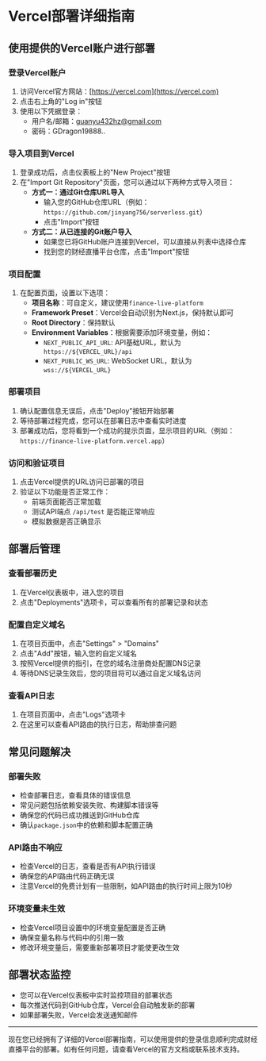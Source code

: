 # Vercel部署详细指南

## 使用提供的Vercel账户进行部署

### 登录Vercel账户

1. 访问Vercel官方网站：[https://vercel.com](https://vercel.com)
2. 点击右上角的"Log in"按钮
3. 使用以下凭据登录：
   - 用户名/邮箱：guanyu432hz@gmail.com
   - 密码：GDragon19888..

### 导入项目到Vercel

1. 登录成功后，点击仪表板上的"New Project"按钮
2. 在"Import Git Repository"页面，您可以通过以下两种方式导入项目：
   - **方式一：通过Git仓库URL导入**
     - 输入您的GitHub仓库URL（例如：`https://github.com/jinyang756/serverless.git`）
     - 点击"Import"按钮
   - **方式二：从已连接的Git账户导入**
     - 如果您已将GitHub账户连接到Vercel，可以直接从列表中选择仓库
     - 找到您的财经直播平台仓库，点击"Import"按钮

### 项目配置

1. 在配置页面，设置以下选项：
   - **项目名称**：可自定义，建议使用`finance-live-platform`
   - **Framework Preset**：Vercel会自动识别为Next.js，保持默认即可
   - **Root Directory**：保持默认
   - **Environment Variables**：根据需要添加环境变量，例如：
     - `NEXT_PUBLIC_API_URL`: API基础URL，默认为`https://${VERCEL_URL}/api`
     - `NEXT_PUBLIC_WS_URL`: WebSocket URL，默认为`wss://${VERCEL_URL}`

### 部署项目

1. 确认配置信息无误后，点击"Deploy"按钮开始部署
2. 等待部署过程完成，您可以在部署日志中查看实时进度
3. 部署成功后，您将看到一个成功的提示页面，显示项目的URL（例如：`https://finance-live-platform.vercel.app`）

### 访问和验证项目

1. 点击Vercel提供的URL访问已部署的项目
2. 验证以下功能是否正常工作：
   - 前端页面能否正常加载
   - 测试API端点 `/api/test` 是否能正常响应
   - 模拟数据是否正确显示

## 部署后管理

### 查看部署历史

1. 在Vercel仪表板中，进入您的项目
2. 点击"Deployments"选项卡，可以查看所有的部署记录和状态

### 配置自定义域名

1. 在项目页面中，点击"Settings" > "Domains"
2. 点击"Add"按钮，输入您的自定义域名
3. 按照Vercel提供的指引，在您的域名注册商处配置DNS记录
4. 等待DNS记录生效后，您的项目将可以通过自定义域名访问

### 查看API日志

1. 在项目页面中，点击"Logs"选项卡
2. 在这里可以查看API路由的执行日志，帮助排查问题

## 常见问题解决

### 部署失败

- 检查部署日志，查看具体的错误信息
- 常见问题包括依赖安装失败、构建脚本错误等
- 确保您的代码已成功推送到GitHub仓库
- 确认`package.json`中的依赖和脚本配置正确

### API路由不响应

- 检查Vercel的日志，查看是否有API执行错误
- 确保您的API路由代码正确无误
- 注意Vercel的免费计划有一些限制，如API路由的执行时间上限为10秒

### 环境变量未生效

- 检查Vercel项目设置中的环境变量配置是否正确
- 确保变量名称与代码中的引用一致
- 修改环境变量后，需要重新部署项目才能使更改生效

## 部署状态监控

- 您可以在Vercel仪表板中实时监控项目的部署状态
- 每次推送代码到GitHub仓库，Vercel会自动触发新的部署
- 如果部署失败，Vercel会发送通知邮件

---

现在您已经拥有了详细的Vercel部署指南，可以使用提供的登录信息顺利完成财经直播平台的部署。如有任何问题，请查看Vercel的官方文档或联系技术支持。